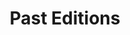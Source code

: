 ---
layout: indexcategory
title: "Past Editions"
include_collection: past_editions
permalink: /past-editions
header_type: hero
header_img: /assets/img/dancing_banner_3.gif
index_sort_asc: true

og_title: GROUND - Past Editions
og_description: advancing GROup UNderstanding and robots' aDaptive behavior
og_type: website
og_image: assets/img/robots_fix.png
---